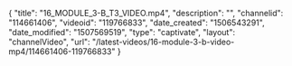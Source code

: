 {
    "title": "16_MODULE_3-B_T3_VIDEO.mp4",
    "description": "",
    "channelid": "114661406",
    "videoid": "119766833",
    "date_created": "1506543291",
    "date_modified": "1507569519",
    "type": "captivate",
    "layout": "channelVideo",
    "url": "\/latest-videos\/16-module-3-b-video-mp4\/114661406-119766833"
}